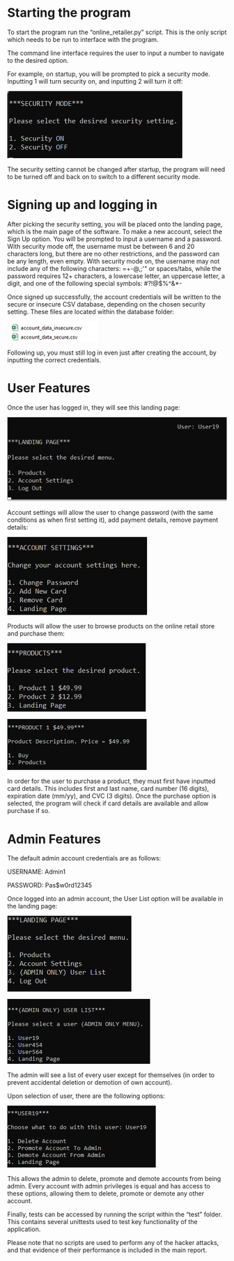 ﻿# Starting the program
To start the program run the “online\_retailer.py” script. This is the only script which needs to be run to interface with the program.

The command line interface requires the user to input a number to navigate to the desired option. 

For example, on startup, you will be prompted to pick a security mode. Inputting 1 will turn security on, and inputting 2 will turn it off:

![](./Screenshots/Screenshot1.png)

The security setting cannot be changed after startup, the program will need to be turned off and back on to switch to a different security mode.
# Signing up and logging in
After picking the security setting, you will be placed onto the landing page, which is the main page of the software. To make a new account, select the Sign Up option. You will be prompted to input a username and a password. With security mode off, the username must be between 6 and 20 characters long, but there are no other restrictions, and the password can be any length, even empty. With security mode on, the username may not include any of the following characters: =+-@,;'" or spaces/tabs, while the password requires 12+ characters, a lowercase letter, an uppercase letter, a digit, and one of the following special symbols: #?!@$%^&\*-

Once signed up successfully, the account credentials will be written to the secure or insecure CSV database, depending on the chosen security setting. These files are located within the database folder:

![](./Screenshots/Screenshot2.png)

Following up, you must still log in even just after creating the account, by inputting the correct credentials. 
# User Features
Once the user has logged in, they will see this landing page:

![](./Screenshots/Screenshot3.png)

Account settings will allow the user to change password (with the same conditions as when first setting it), add payment details, remove payment details:

![](./Screenshots/Screenshot4.png)

Products will allow the user to browse products on the online retail store and purchase them:

![](./Screenshots/Screenshot5.png)

![](./Screenshots/Screenshot6.png)

In order for the user to purchase a product, they must first have inputted card details. This includes first and last name, card number (16 digits), expiration date (mm/yy), and CVC (3 digits). Once the purchase option is selected, the program will check if card details are available and allow purchase if so.
# Admin Features
The default admin account credentials are as follows:

USERNAME: Admin1

PASSWORD: Pas$w0rd12345

Once logged into an admin account, the User List option will be available in the landing page:

![](./Screenshots/Screenshot7.png)

![](./Screenshots/Screenshot8.png)

The admin will see a list of every user except for themselves (in order to prevent accidental deletion or demotion of own account).

Upon selection of user, there are the following options:

![](./Screenshots/Screenshot9.png)

This allows the admin to delete, promote and demote accounts from being admin. Every account with admin privileges is equal and has access to these options, allowing them to delete, promote or demote any other account.



Finally, tests can be accessed by running the script within the “test” folder. This contains several unittests used to test key functionality of the application.

Please note that no scripts are used to perform any of the hacker attacks, and that evidence of their performance is included in the main report.
